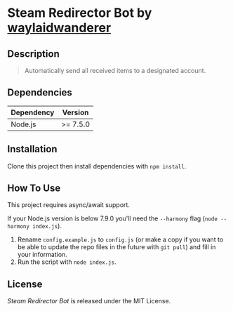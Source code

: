 # Steam Redirector Bot by <a href="https://github.com/waylaidwanderer">waylaidwanderer</a>

## Description

> Automatically send all received items to a designated account.

## Dependencies

| Dependency | Version |
| ---- | ---- |
| Node.js | \>= 7.5.0 |


## Installation

Clone this project then install dependencies with `npm install`.

## How To Use

This project requires async/await support. 

If your Node.js version is below 7.9.0 you'll need the `--harmony` flag (`node --harmony index.js`).

1. Rename `config.example.js` to `config.js` (or make a copy if you want to be able to update the repo files in the future with `git pull`) and fill in your information.
2. Run the script with `node index.js`.

## License

*Steam Redirector Bot* is released under the MIT License.
